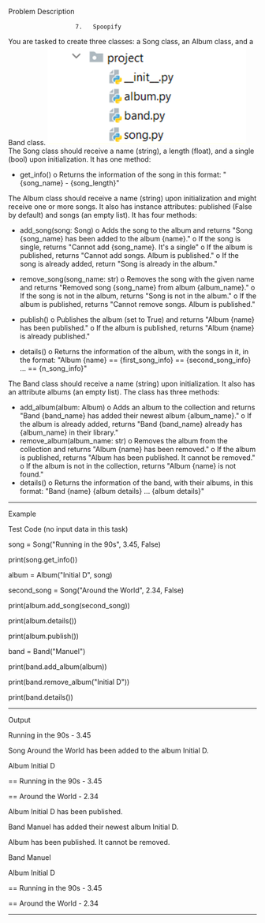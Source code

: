 Problem Description

                       7.	Spoopify


You are tasked to create three classes: a Song class, an Album class, and a Band class.
 ![img.png](img.png)
The Song class should receive a name (string), a length (float), and a single (bool) upon initialization. 
It has one method:
-	get_info()
o	Returns the information of the song in this format: "{song_name} - {song_length}"

The Album class should receive a name (string) upon initialization and might receive one or more songs. 
It also has instance attributes: published (False by default) and songs (an empty list). It has four methods:
-	add_song(song: Song)
o	Adds the song to the album and returns "Song {song_name} has been added to the album {name}."
o	If the song is single, returns "Cannot add {song_name}. It's a single"
o	If the album is published, returns "Cannot add songs. Album is published."
o	If the song is already added, return "Song is already in the album."
-	remove_song(song_name: str)
o	Removes the song with the given name and returns "Removed song {song_name} from album {album_name}."
o	If the song is not in the album, returns "Song is not in the album."
o	If the album is published, returns "Cannot remove songs. Album is published."

-	publish()
o	Publishes the album (set to True) and returns "Album {name} has been published."
o	If the album is published, returns "Album {name} is already published."
-	details()
o	Returns the information of the album, with the songs in it, in the format: 
"Album {name}
 == {first_song_info}
 == {second_song_info}
 …
 == {n_song_info}"

The Band class should receive a name (string) upon initialization. It also has an attribute albums (an empty list). 
The class has three methods:
-	add_album(album: Album)
o	Adds an album to the collection and returns "Band {band_name} has added their newest album {album_name}."
o	If the album is already added, returns "Band {band_name} already has {album_name} in their library."
-	remove_album(album_name: str)
o	Removes the album from the collection and returns "Album {name} has been removed."
o	If the album is published, returns "Album has been published. It cannot be removed."
o	If the album is not in the collection, returns "Album {name} is not found."
-	details()
o	Returns the information of the band, with their albums, in this format: 
"Band {name}
 {album details}
 ...
 {album details}"


_______________________________________________
Example

Test Code	(no input data in this task)

song = Song("Running in the 90s", 3.45, False)

print(song.get_info())

album = Album("Initial D", song)

second_song = Song("Around the World", 2.34, False)

print(album.add_song(second_song))

print(album.details())

print(album.publish())

band = Band("Manuel")

print(band.add_album(album))

print(band.remove_album("Initial D"))

print(band.details())

_______________________________________________

Output


Running in the 90s - 3.45

Song Around the World has been added to the album Initial D.

Album Initial D

== Running in the 90s - 3.45

== Around the World - 2.34


Album Initial D has been published.

Band Manuel has added their newest album Initial D.

Album has been published. It cannot be removed.

Band Manuel

Album Initial D

== Running in the 90s - 3.45

== Around the World - 2.34


_______________________________________________

